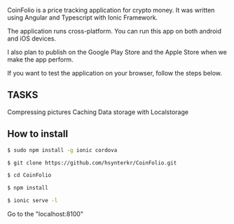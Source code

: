 CoinFolio is a price tracking application for crypto money. It was written using Angular and Typescript with Ionic Framework.

The application runs cross-platform. You can run this app on both android and iOS devices.

I also plan to publish on the Google Play Store and the Apple Store when we make the app perform.

If you want to test the application on your browser, follow the steps below.

## TASKS
Compressing pictures
Caching
Data storage with Localstorage


## How to install


```bash
$ sudo npm install -g ionic cordova

$ git clone https://github.com/hsynterkr/CoinFolio.git

$ cd CoinFolio

$ npm install

$ ionic serve -l
```

Go to the "localhost:8100"
